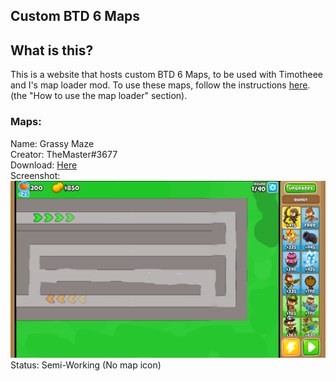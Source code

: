 ## Custom BTD 6 Maps

## What is this?

This is a website that hosts custom BTD 6 Maps, to be used with Timotheee and I's map loader mod. To use these maps, follow the instructions [here](https://github.com/hemisemidemipresent/btd6-modding-tutorial/blob/main/mapeditor.md). (the "How to use the map loader" section).

### Maps:

Name: Grassy Maze  
Creator: TheMaster#3677  
Download: [Here](https://github.com/Greenphx9/custom-maps/blob/main/maps/Grassy_Maze%20(1).zip?raw=true)  
Screenshot: ![Grassy Maze](https://raw.githubusercontent.com/Greenphx9/custom-maps/main/screenshots/image_2022-01-05_181507.png)
Status: Semi-Working (No map icon)
